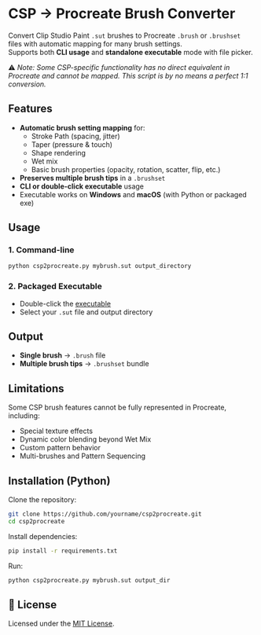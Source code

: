 
# CSP → Procreate Brush Converter

Convert Clip Studio Paint `.sut` brushes to Procreate `.brush` or `.brushset` files with automatic mapping for many brush settings.  
Supports both **CLI usage** and **standalone executable** mode with file picker.

⚠️ *Note: Some CSP-specific functionality has no direct equivalent in Procreate and cannot be mapped. This script is by no means a perfect 1:1 conversion.*

##  Features

- **Automatic brush setting mapping** for:
  - Stroke Path (spacing, jitter)
  - Taper (pressure & touch)
  - Shape rendering
  - Wet mix
  - Basic brush properties (opacity, rotation, scatter, flip, etc.)
- **Preserves multiple brush tips** in a `.brushset`
- **CLI or double-click executable** usage
- Executable works on **Windows** and **macOS** (with Python or packaged exe)

##  Usage

### 1. Command-line
```bash
python csp2procreate.py mybrush.sut output_directory
```

### 2. Packaged Executable
- Double-click the [executable](executable)
- Select your `.sut` file and output directory

## Output

- **Single brush** → `.brush` file  
- **Multiple brush tips** → `.brushset` bundle  

## Limitations

Some CSP brush features cannot be fully represented in Procreate, including:
- Special texture effects
- Dynamic color blending beyond Wet Mix
- Custom pattern behavior
- Multi-brushes and Pattern Sequencing

## Installation (Python)

Clone the repository:
```bash
git clone https://github.com/yourname/csp2procreate.git
cd csp2procreate
```

Install dependencies:
```bash
pip install -r requirements.txt
```

Run:
```bash
python csp2procreate.py mybrush.sut output_dir
```

## 📄 License

Licensed under the [MIT License](LICENSE).

